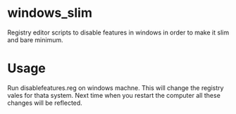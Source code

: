 windows_slim
============

Registry editor scripts to disable features in windows in order to make it slim and bare minimum. 

# Usage
Run disablefeatures.reg on windows machne. This will change the registry vales for thata system.
Next time when you restart the computer all these changes will be reflected.

